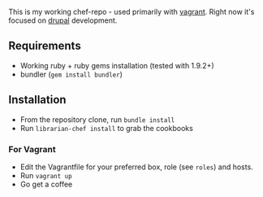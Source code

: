 This is my working chef-repo - used primarily with [vagrant](http://vagrantup.com/). Right now it's focused on [drupal](http://drupal.org/) development.

## Requirements 

* Working ruby + ruby gems installation (tested with 1.9.2+)
* bundler (`gem install bundler`)

## Installation

* From the repository clone, run `bundle install`
* Run `librarian-chef install` to grab the cookbooks

### For Vagrant

* Edit the Vagrantfile for your preferred box, role (see `roles`) and hosts.
* Run `vagrant up`
* Go get a coffee
